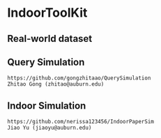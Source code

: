 # IndoorToolKit

## Real-world dataset


##  Query Simulation

    https://github.com/gongzhitaao/QuerySimulation
    Zhitao Gong (zhitao@auburn.edu)
    
##  Indoor Simulation
    
    https://github.com/nerissa123456/IndoorPaperSim
    Jiao Yu (jiaoyu@auburn.edu)
